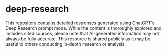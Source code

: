 # deep-research
This repository contains detailed responses generated using ChatGPT's Deep Research prompt mode. While the content is thoroughly explored and includes cited sources, please note that AI-generated information may not always be fully accurate. This resource is shared publicly as it may be useful to others conducting in-depth research or analysis.
